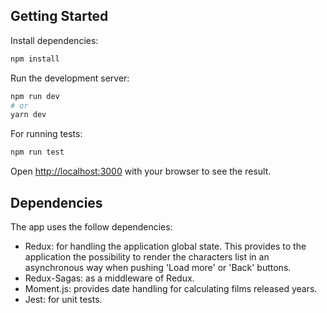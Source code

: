 ## Getting Started

Install dependencies:

```bash
npm install
```

Run the development server:

```bash
npm run dev
# or
yarn dev
```

For running tests:

```bash
npm run test
```

Open [http://localhost:3000](http://localhost:3000) with your browser to see the result.

## Dependencies

The app uses the follow dependencies:

- Redux: for handling the application global state. This provides to the application the possibility to render the characters list in an asynchronous way when pushing 'Load more' or 'Back' buttons.
- Redux-Sagas: as a middleware of Redux.
- Moment.js: provides date handling for calculating films released years.
- Jest: for unit tests.
